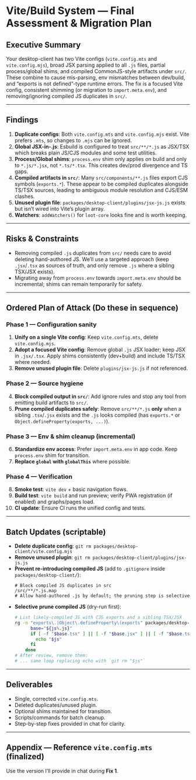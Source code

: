 # Vite/Build System — Final Assessment & Migration Plan

## Executive Summary
Your desktop-client has two Vite configs (`vite.config.mts` and `vite.config.mjs`), broad JSX parsing applied to all `.js` files, partial process/global shims, and compiled CommonJS-style artifacts under `src/`. These combine to cause mis-parsing, env mismatches between dev/build, and “exports is not defined”-type runtime errors. The fix is a focused Vite config, consistent shimming (or migration to `import.meta.env`), and removing/ignoring compiled JS duplicates in `src/`.

---

## Findings
1. **Duplicate configs**: Both `vite.config.mts` and `vite.config.mjs` exist. Vite prefers `.mts`, so changes to `.mjs` can be ignored.
2. **Global JSX-in-.js**: Esbuild is configured to treat `src/**/*.js` as JSX/TSX which breaks plain JS/CJS modules and some test utilities.
3. **Process/Global shims**: `process.env` shim only applies on build and only to `*.js/*.jsx`, not `*.ts/*.tsx`. This creates dev/prod divergence and TS gaps.
4. **Compiled artifacts in `src/`**: Many `src/components/**.js` files export CJS symbols (`exports.*`). These appear to be compiled duplicates alongside TS/TSX sources, leading to ambiguous module resolution and CJS/ESM clashes.
5. **Unused plugin file**: `packages/desktop-client/plugins/jsx-js.js` exists but isn’t wired into Vite’s plugin array.
6. **Watchers**: `addWatchers()` for `loot-core` looks fine and is worth keeping.

---

## Risks & Constraints
- Removing compiled `.js` duplicates from `src/` needs care to avoid deleting hand-authored JS. We’ll use a targeted approach (keep `.jsx`/`.tsx` as sources of truth, and only remove `.js` where a sibling TSX/JSX exists).
- Migrating away from `process.env` towards `import.meta.env` should be incremental; shims can remain temporarily for safety.

---

## Ordered Plan of Attack (Do these in sequence)

### Phase 1 — Configuration sanity
1. **Unify on a single Vite config**: Keep `vite.config.mts`, delete `vite.config.mjs`.
2. **Adopt a focused Vite config**: Remove global `.js` JSX loader; keep JSX in `.jsx/.tsx`. Apply shims consistently (dev+build) and include TS/TSX where needed.
3. **Remove unused plugin file**: Delete `plugins/jsx-js.js` if not referenced.

### Phase 2 — Source hygiene
4. **Block compiled output in `src/`**: Add ignore rules and stop any tool from emitting build artifacts to `src/`.
5. **Prune compiled duplicates safely**: Remove `src/**/*.js` **only** when a sibling `.tsx`/`.jsx` exists and the `.js` looks compiled (has `exports.*` or `Object.defineProperty(exports, ...)`).

### Phase 3 — Env & shim cleanup (incremental)
6. **Standardize env access**: Prefer `import.meta.env` in app code. Keep `process.env` shim for transition.
7. **Replace `global` with `globalThis`** where possible.

### Phase 4 — Verification
8. **Smoke test**: `vite dev` + basic navigation flows.
9. **Build test**: `vite build` and run preview; verify PWA registration (if enabled) and graphs/pages load.
10. **CI update**: Ensure CI runs the unified config and tests.

---

## Batch Updates (scriptable)
- **Delete duplicate config**: `git rm packages/desktop-client/vite.config.mjs`
- **Remove unused plugin**: `git rm packages/desktop-client/plugins/jsx-js.js`
- **Prevent re-introducing compiled JS** (add to `.gitignore` inside `packages/desktop-client/`):
  ```
  # Block compiled JS duplicates in src
  /src/**/*.js.map
  # Allow hand-authored .js by default; the pruning step is selective
  ```
- **Selective prune compiled JS** (dry-run first):
  ```bash
  # List likely-compiled JS with CJS exports and a sibling TSX/JSX
  rg -n "exports\.|Object\.defineProperty\(exports" packages/desktop-client/src \    | cut -d: -f1 \    | while read -r js; do
        base="${js%.js}"
        if [ -f "$base.tsx" ] || [ -f "$base.jsx" ] || [ -f "$base.ts" ]; then
          echo "$js"
        fi
      done
  # After review, remove them:
  # ... same loop replacing echo with `git rm "$js"`
  ```

---

## Deliverables
- Single, corrected `vite.config.mts`.
- Deleted duplicates/unused plugin.
- Optional shims maintained for transition.
- Scripts/commands for batch cleanup.
- Step-by-step fixes provided in chat for clarity.

---

## Appendix — Reference `vite.config.mts` (finalized)
Use the version I’ll provide in chat during **Fix 1**.